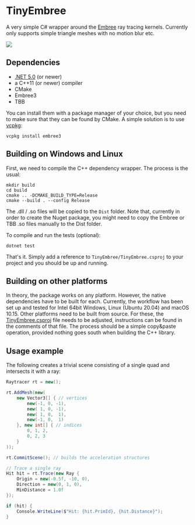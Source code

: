 # TinyEmbree

A very simple C# wrapper around the [Embree](https://www.embree.org/) ray tracing kernels. Currently only supports simple triangle meshes with no motion blur etc.

<a href="https://www.nuget.org/packages/TinyEmbree/">
<img src="https://buildstats.info/nuget/TinyEmbree" />
</a>

## Dependencies

- [.NET 5.0](https://dotnet.microsoft.com/) (or newer)
- a C++11 (or newer) compiler
- CMake
- Embree3
- TBB

You can install them with a package manager of your choice, but you need to make sure that they can be found by CMake. A simple solution is to use [vcpkg](https://github.com/microsoft/vcpkg):

```
vcpkg install embree3
```

## Building on Windows and Linux

First, we need to compile the C++ dependency wrapper. The process is the usual:

```
mkdir build
cd build
cmake .. -DCMAKE_BUILD_TYPE=Release
cmake --build . --config Release
```

The .dll / .so files will be copied to the `Dist` folder. 
Note that, currently in order to create the Nuget package, you might need to copy the Embree or TBB .so files manually to the Dist folder.

To compile and run the tests (optional):
```
dotnet test
```

That's it. Simply add a reference to `TinyEmbree/TinyEmbree.csproj` to your project and you should be up and running.

## Building on other platforms

In theory, the package works on any platform.
However, the native dependencies have to be built for each.
Currently, the workflow has been set up and tested for Intel 64bit Windows, Linux (Ubuntu 20.04) and macOS 10.15.
Other platforms need to be built from source.
For these, the [TinyEmbree.csproj](TinyEmbree/TinyEmbree.csproj) file needs to be adjusted, instructions can be found in the comments of that file.
The process should be a simple copy&paste operation, provided nothing goes south when building the C++ library.

## Usage example

The following creates a trivial scene consisting of a single quad and intersects it with a ray:

```C#
Raytracer rt = new();

rt.AddMesh(new(
    new Vector3[] { // vertices
        new(-1, 0, -1),
        new( 1, 0, -1),
        new( 1, 0,  1),
        new(-1, 0,  1)
    }, new int[] { // indices
        0, 1, 2,
        0, 2, 3
    }
));

rt.CommitScene(); // builds the acceleration structures

// Trace a single ray
Hit hit = rt.Trace(new Ray {
    Origin = new(-0.5f, -10, 0),
    Direction = new(0, 1, 0),
    MinDistance = 1.0f
});

if (hit) {
    Console.WriteLine($"Hit: {hit.PrimId}, {hit.Distance}");
}
```